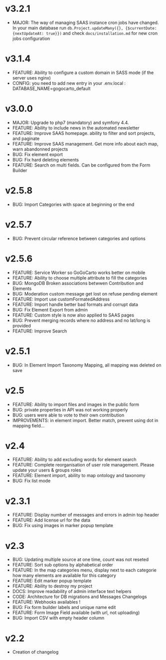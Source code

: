 v3.2.1
======
* MAJOR: The way of managing SAAS instance cron jobs have changed. In your main database run `db.Project.updateMany({}, {$currentDate: {nextUpdateAt: true}})` and check `docs/installation.md` for new cron jobs configuration

v3.1.4
======
* FEATURE: Ability to configure a custom domain in SASS mode (if the server uses nginx)
* CONFIG: you need to add new entry in your .env.local : DATABASE_NAME=gogocarto_default 

v3.0.0
======
* MAJOR: Upgrade to php7 (mandatory) and symfony 4.4.
* FEATURE: Ability to include news in the automated newsletter
* FEATURE: Improve SAAS homepage. ability to filter and sort projects, and paginate
* FEATURE: Improve SAAS management. Get more info about each map, warn abandonned projects
* BUG: Fix element export
* BUG: Fix hard deleting elements
* FEATURE: Search on multi fields. Can be configured from the Form Builder

v2.5.8
======
* BUG: Import Categories with space at beginning or the end

v2.5.7
======
* BUG: Prevent circular reference between categories and options

v2.5.6
======
* FEATURE: Service Worker so GoGoCarto works better on mobile
* FEATURE: Ability to choose multiple attribute to fill the categories
* BUG: MongoDB Broken associations betwwen Contribution and Elements
* BUG: Moderation custom message get lost on refuse pending element
* FEATURE: Import use customFormatedAddress
* FEATURE: Import handle better bad formats and corrupt data
* BUG: Fix Element Export from admin
* FEATURE: Custom style is now also applied to SAAS pages
* BUG: Prevent merging records where no address and no lat/long is provided
* FEATURE: Improve Search

v2.5.1
======
* BUG: In Element Import Taxonomy Mapping, all mapping was deleted on save

v2.5
======
* FEATURE: Ability to import files and images in the public form
* BUG: private properties in API was not working properly
* BUG: users were able to vote to their own contribution
* IMPROVEMENTS: in element import. Better match, prevent using dot in mapping field...

v2.4
======

* FEATURE: Ability to add excluding words for element search
* FEATURE: Complete reorganisation of user role management. Please update your users & groups roles
* FEATURE: Element import, ability to map ontology and taxonomy
* BUG: Fix list mode

v2.3.1
======

* FEATURE: Display number of messages and errors in admin top header
* FEATURE: Add license url for the data
* BUG: Fix using images in marker popup template

v2.3
====

* BUG: Updating multiple source at one time, count was not reseted
* FEATURE: Sort sub options by alphabetical order
* FEATURE: In the map categories menu, display next to each categorie how many elements are available for this category
* FEATURE: Edit marker popup template
* FEATURE: Ability to destroy my project
* DOCS: Improve readability of admin interface text helpers
* CODE: Architecture for DB migrations and Messages Changelogs
* FEATURE: Webhooks availables !
* BUG: Fix form builder labels and unique name edit
* FEATURE: Form Image Field available (with url, not uploading)
* BUG: Import CSV with empty header column


v2.2
====

* Creation of changelog